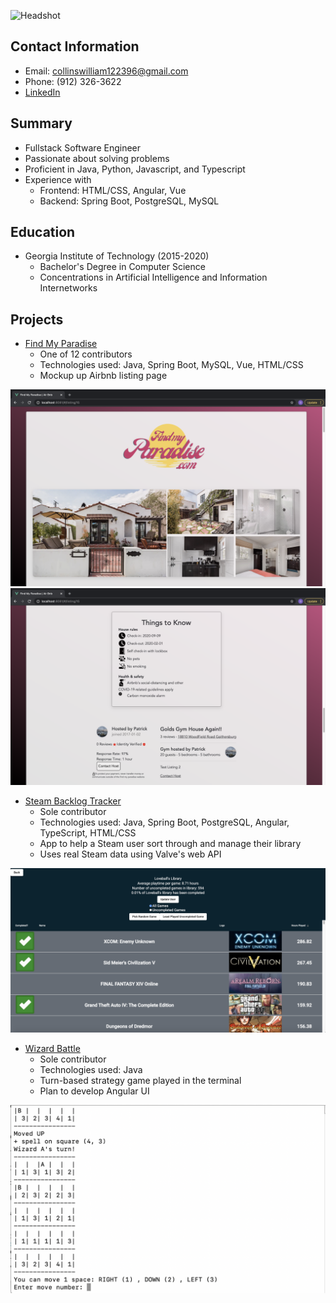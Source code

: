![Headshot](https://intranet1.wpengine.com/wp-content/uploads/2021/01/William-Collins-Headshot.png)

## Contact Information
* Email: collinswilliam122396@gmail.com
* Phone: (912) 326-3622
* [LinkedIn](https://www.linkedin.com/in/william-collins-0a1963172/)

## Summary
* Fullstack Software Engineer
* Passionate about solving problems
* Proficient in Java, Python, Javascript, and Typescript
* Experience with
	* Frontend: HTML/CSS, Angular, Vue
	* Backend: Spring Boot, PostgreSQL, MySQL

## Education
* Georgia Institute of Technology (2015-2020)
	* Bachelor's Degree in Computer Science
	* Concentrations in Artificial Intelligence and Information Internetworks

## Projects
* [Find My Paradise](https://github.com/Smelser-Squad/FindMyParadise)
	* One of 12 contributors
	* Technologies used: Java, Spring Boot, MySQL, Vue, HTML/CSS
	* Mockup up Airbnb listing page

![paradise](assets/paradise.png)
![paradise2](assets/paradise2.png)

* [Steam Backlog Tracker](https://github.com/wcollins37/steam-backlog-tracker)
	* Sole contributor
	* Technologies used: Java, Spring Boot, PostgreSQL, Angular, TypeScript, HTML/CSS
	* App to help a Steam user sort through and manage their library
	* Uses real Steam data using Valve's web API

![backlog](assets/backlog.png)

* [Wizard Battle](https://github.com/wcollins37/WizardBattle)
	* Sole contributor
	* Technologies used: Java
	* Turn-based strategy game played in the terminal
	* Plan to develop Angular UI

![wizard](assets/wizard.png)
